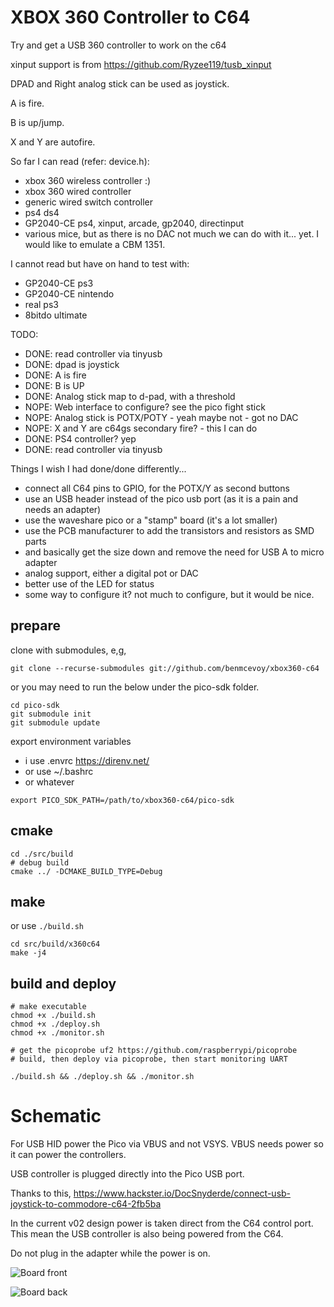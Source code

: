 # XBOX 360 Controller to C64

Try and get a USB 360 controller to work on the c64

xinput support is from https://github.com/Ryzee119/tusb_xinput

DPAD and Right analog stick can be used as joystick.

A is fire.

B is up/jump.

X and Y are autofire.


So far I can read (refer: device.h):

- xbox 360 wireless controller :)
- xbox 360 wired controller 
- generic wired switch controller 
- ps4 ds4
- GP2040-CE ps4, xinput, arcade, gp2040, directinput
- various mice, but as there is no DAC not much we can do with it... yet.  I would like to emulate a CBM 1351.

I cannot read but have on hand to test with:

- GP2040-CE ps3 
- GP2040-CE nintendo 
- real ps3
- 8bitdo ultimate

TODO:

- DONE: read controller via tinyusb
- DONE: dpad is joystick
- DONE: A is fire
- DONE: B is UP
- DONE: Analog stick map to d-pad, with a threshold
- NOPE: Web interface to configure? see the pico fight stick
- NOPE: Analog stick is POTX/POTY - yeah maybe not - got no DAC
- NOPE: X and Y are c64gs secondary fire? - this I can do
- DONE: PS4 controller? yep
- DONE: read controller via tinyusb

Things I wish I had done/done differently...

- connect all C64 pins to GPIO, for the POTX/Y as second buttons 
- use an USB header instead of the pico usb port (as it is a pain and needs an adapter)
- use the waveshare pico or a "stamp" board (it's a lot smaller)
- use the PCB manufacturer to add the transistors and resistors as SMD parts
- and basically get the size down and remove the need for USB A to micro adapter
- analog support, either a digital pot or DAC
- better use of the LED for status
- some way to configure it? not much to configure, but it would be nice.

## prepare

clone with submodules, e,g,

`git clone --recurse-submodules git://github.com/benmcevoy/xbox360-c64`

or you may need to run the below under the pico-sdk folder.

```
cd pico-sdk
git submodule init 
git submodule update
```

export environment variables 
- i use .envrc https://direnv.net/
- or use  ~/.bashrc 
- or whatever
  

`export PICO_SDK_PATH=/path/to/xbox360-c64/pico-sdk`

## cmake
```
cd ./src/build
# debug build
cmake ../ -DCMAKE_BUILD_TYPE=Debug
```

## make

or use `./build.sh`

```
cd src/build/x360c64
make -j4
```

## build and deploy

```
# make executable
chmod +x ./build.sh
chmod +x ./deploy.sh
chmod +x ./monitor.sh
```

```
# get the picoprobe uf2 https://github.com/raspberrypi/picoprobe
# build, then deploy via picoprobe, then start monitoring UART

./build.sh && ./deploy.sh && ./monitor.sh
```

# Schematic

For USB HID power the Pico via VBUS and not VSYS. VBUS needs power so it can power the controllers.

USB controller is plugged directly into the Pico USB port.  

Thanks to this, https://www.hackster.io/DocSnyderde/connect-usb-joystick-to-commodore-c64-2fb5ba

In the current v02 design power is taken direct from the C64 control port. This mean the USB controller is also being powered from the C64. 

Do not plug in the adapter while the power is on.

![Board front](docs/assets/board_front.png?raw=true "Board front")

![Board back](docs/assets/board_back.png?raw=true "Board back")

